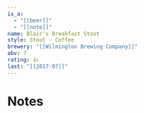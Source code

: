 ```yaml
---
is_a:
  - "[[beer]]"
  - "[[note]]"
name: Blair's Breakfast Stout
style: Stout - Coffee
brewery: "[[Wilmington Brewing Company]]"
abv: 7
rating: 👍
last: "[[2017-07]]"
---
```

# Notes

